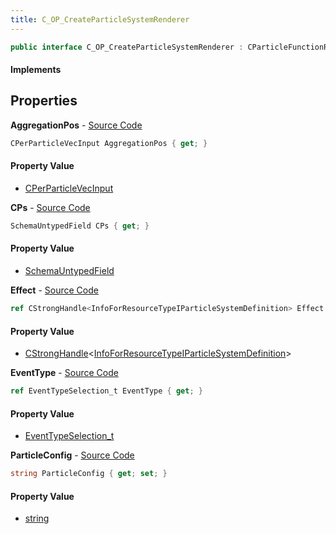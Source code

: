 ```yaml
---
title: C_OP_CreateParticleSystemRenderer
---
```


```csharp
public interface C_OP_CreateParticleSystemRenderer : CParticleFunctionRenderer, CParticleFunction, ISchemaClass<CParticleFunction>, ISchemaClass<CParticleFunctionRenderer>, ISchemaClass<C_OP_CreateParticleSystemRenderer>, ISchemaField, ISchemaClass, INativeHandle
```

#### Implements

## Properties

**AggregationPos** - [Source Code](https://github.com/swiftly-solution/swiftlys2/blob/main/managed/src/SwiftlyS2.Generated/Schemas/Interfaces/C_OP_CreateParticleSystemRenderer.cs#L25)

```csharp
CPerParticleVecInput AggregationPos { get; }
```

#### Property Value

- [CPerParticleVecInput](/docs/api/shared/schemadefinitions/cperparticlevecinput)

**CPs** - [Source Code](https://github.com/swiftly-solution/swiftlys2/blob/main/managed/src/SwiftlyS2.Generated/Schemas/Interfaces/C_OP_CreateParticleSystemRenderer.cs#L21)

```csharp
SchemaUntypedField CPs { get; }
```

#### Property Value

- [SchemaUntypedField](/docs/api/shared/schemas/schemauntypedfield)

**Effect** - [Source Code](https://github.com/swiftly-solution/swiftlys2/blob/main/managed/src/SwiftlyS2.Generated/Schemas/Interfaces/C_OP_CreateParticleSystemRenderer.cs#L16)

```csharp
ref CStrongHandle<InfoForResourceTypeIParticleSystemDefinition> Effect { get; }
```

#### Property Value

- [CStrongHandle](/docs/api/shared/natives/cstronghandle-1)<[InfoForResourceTypeIParticleSystemDefinition](/docs/api/shared/schemadefinitions/infoforresourcetypeiparticlesystemdefinition)>

**EventType** - [Source Code](https://github.com/swiftly-solution/swiftlys2/blob/main/managed/src/SwiftlyS2.Generated/Schemas/Interfaces/C_OP_CreateParticleSystemRenderer.cs#L18)

```csharp
ref EventTypeSelection_t EventType { get; }
```

#### Property Value

- [EventTypeSelection_t](/docs/api/shared/schemadefinitions/eventtypeselection_t)

**ParticleConfig** - [Source Code](https://github.com/swiftly-solution/swiftlys2/blob/main/managed/src/SwiftlyS2.Generated/Schemas/Interfaces/C_OP_CreateParticleSystemRenderer.cs#L23)

```csharp
string ParticleConfig { get; set; }
```

#### Property Value

- [string](https://learn.microsoft.com/dotnet/api/system.string)


